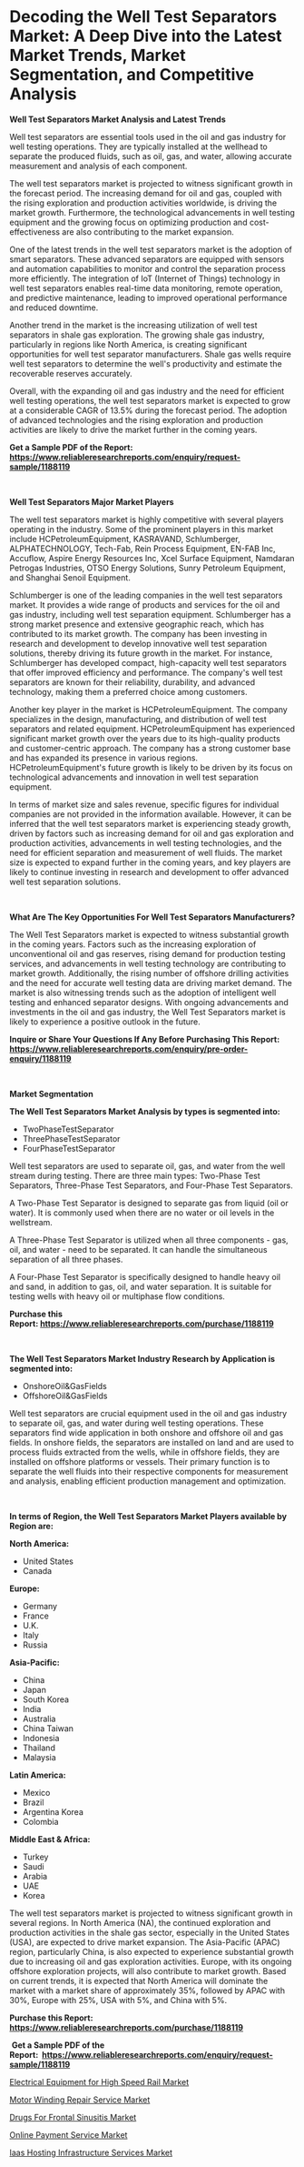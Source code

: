 <p><h1>Decoding the Well Test Separators Market: A Deep Dive into the Latest Market Trends, Market Segmentation, and Competitive Analysis</h1></p><p><strong>Well Test Separators Market Analysis and Latest Trends</strong></p>
<p><p>Well test separators are essential tools used in the oil and gas industry for well testing operations. They are typically installed at the wellhead to separate the produced fluids, such as oil, gas, and water, allowing accurate measurement and analysis of each component.</p><p>The well test separators market is projected to witness significant growth in the forecast period. The increasing demand for oil and gas, coupled with the rising exploration and production activities worldwide, is driving the market growth. Furthermore, the technological advancements in well testing equipment and the growing focus on optimizing production and cost-effectiveness are also contributing to the market expansion.</p><p>One of the latest trends in the well test separators market is the adoption of smart separators. These advanced separators are equipped with sensors and automation capabilities to monitor and control the separation process more efficiently. The integration of IoT (Internet of Things) technology in well test separators enables real-time data monitoring, remote operation, and predictive maintenance, leading to improved operational performance and reduced downtime.</p><p>Another trend in the market is the increasing utilization of well test separators in shale gas exploration. The growing shale gas industry, particularly in regions like North America, is creating significant opportunities for well test separator manufacturers. Shale gas wells require well test separators to determine the well's productivity and estimate the recoverable reserves accurately.</p><p>Overall, with the expanding oil and gas industry and the need for efficient well testing operations, the well test separators market is expected to grow at a considerable CAGR of 13.5% during the forecast period. The adoption of advanced technologies and the rising exploration and production activities are likely to drive the market further in the coming years.</p></p>
<p><strong>Get a Sample PDF of the Report:&nbsp; <a href="https://www.reliableresearchreports.com/enquiry/request-sample/1188119">https://www.reliableresearchreports.com/enquiry/request-sample/1188119</a></strong></p>
<p>&nbsp;</p>
<p><strong>Well Test Separators Major Market Players</strong></p>
<p><p>The well test separators market is highly competitive with several players operating in the industry. Some of the prominent players in this market include HCPetroleumEquipment, KASRAVAND, Schlumberger, ALPHATECHNOLOGY, Tech-Fab, Rein Process Equipment, EN-FAB Inc, Accuflow, Aspire Energy Resources Inc, Xcel Surface Equipment, Namdaran Petrogas Industries, OTSO Energy Solutions, Sunry Petroleum Equipment, and Shanghai Senoil Equipment.</p><p>Schlumberger is one of the leading companies in the well test separators market. It provides a wide range of products and services for the oil and gas industry, including well test separation equipment. Schlumberger has a strong market presence and extensive geographic reach, which has contributed to its market growth. The company has been investing in research and development to develop innovative well test separation solutions, thereby driving its future growth in the market. For instance, Schlumberger has developed compact, high-capacity well test separators that offer improved efficiency and performance. The company's well test separators are known for their reliability, durability, and advanced technology, making them a preferred choice among customers.</p><p>Another key player in the market is HCPetroleumEquipment. The company specializes in the design, manufacturing, and distribution of well test separators and related equipment. HCPetroleumEquipment has experienced significant market growth over the years due to its high-quality products and customer-centric approach. The company has a strong customer base and has expanded its presence in various regions. HCPetroleumEquipment's future growth is likely to be driven by its focus on technological advancements and innovation in well test separation equipment.</p><p>In terms of market size and sales revenue, specific figures for individual companies are not provided in the information available. However, it can be inferred that the well test separators market is experiencing steady growth, driven by factors such as increasing demand for oil and gas exploration and production activities, advancements in well testing technologies, and the need for efficient separation and measurement of well fluids. The market size is expected to expand further in the coming years, and key players are likely to continue investing in research and development to offer advanced well test separation solutions.</p></p>
<p>&nbsp;</p>
<p><strong>What Are The Key Opportunities For Well Test Separators Manufacturers?</strong></p>
<p><p>The Well Test Separators market is expected to witness substantial growth in the coming years. Factors such as the increasing exploration of unconventional oil and gas reserves, rising demand for production testing services, and advancements in well testing technology are contributing to market growth. Additionally, the rising number of offshore drilling activities and the need for accurate well testing data are driving market demand. The market is also witnessing trends such as the adoption of intelligent well testing and enhanced separator designs. With ongoing advancements and investments in the oil and gas industry, the Well Test Separators market is likely to experience a positive outlook in the future.</p></p>
<p><strong>Inquire or Share Your Questions If Any Before Purchasing This Report: <a href="https://www.reliableresearchreports.com/enquiry/pre-order-enquiry/1188119">https://www.reliableresearchreports.com/enquiry/pre-order-enquiry/1188119</a></strong></p>
<p>&nbsp;</p>
<p><strong>Market Segmentation</strong></p>
<p><strong>The Well Test Separators Market Analysis by types is segmented into:</strong></p>
<p><ul><li>TwoPhaseTestSeparator</li><li>ThreePhaseTestSeparator</li><li>FourPhaseTestSeparator</li></ul></p>
<p><p>Well test separators are used to separate oil, gas, and water from the well stream during testing. There are three main types: Two-Phase Test Separators, Three-Phase Test Separators, and Four-Phase Test Separators. </p><p>A Two-Phase Test Separator is designed to separate gas from liquid (oil or water). It is commonly used when there are no water or oil levels in the wellstream.</p><p>A Three-Phase Test Separator is utilized when all three components - gas, oil, and water - need to be separated. It can handle the simultaneous separation of all three phases.</p><p>A Four-Phase Test Separator is specifically designed to handle heavy oil and sand, in addition to gas, oil, and water separation. It is suitable for testing wells with heavy oil or multiphase flow conditions.</p></p>
<p><strong>Purchase this Report:&nbsp;<a href="https://www.reliableresearchreports.com/purchase/1188119">https://www.reliableresearchreports.com/purchase/1188119</a></strong></p>
<p>&nbsp;</p>
<p><strong>The Well Test Separators Market Industry Research by Application is segmented into:</strong></p>
<p><ul><li>OnshoreOil&GasFields</li><li>OffshoreOil&GasFields</li></ul></p>
<p><p>Well test separators are crucial equipment used in the oil and gas industry to separate oil, gas, and water during well testing operations. These separators find wide application in both onshore and offshore oil and gas fields. In onshore fields, the separators are installed on land and are used to process fluids extracted from the wells, while in offshore fields, they are installed on offshore platforms or vessels. Their primary function is to separate the well fluids into their respective components for measurement and analysis, enabling efficient production management and optimization.</p></p>
<p>&nbsp;</p>
<p><strong>In terms of Region, the Well Test Separators Market Players available by Region are:</strong></p>
<p>
    <p> <strong> North America: </strong>
        <ul>
            <li>United States</li>
            <li>Canada</li>
        </ul>
        </p> 
    <p> <strong> Europe: </strong>
        <ul>
            <li>Germany</li>
            <li>France</li>
            <li>U.K.</li>
            <li>Italy</li>
            <li>Russia</li>
        </ul>
        </p> 
    <p> <strong> Asia-Pacific: </strong>
        <ul>
            <li>China</li>
            <li>Japan</li>
            <li>South Korea</li>
            <li>India</li>
            <li>Australia</li>
            <li>China Taiwan</li>
            <li>Indonesia</li>
            <li>Thailand</li>
            <li>Malaysia</li>
        </ul>
        </p> 
    <p> <strong> Latin America: </strong>
        <ul>
            <li>Mexico</li>
            <li>Brazil</li>
            <li>Argentina Korea</li>
            <li>Colombia</li>
        </ul>
        </p> 
    <p> <strong> Middle East & Africa: </strong>
        <ul>
            <li>Turkey</li>
            <li>Saudi</li>
            <li>Arabia</li>
            <li>UAE</li>
            <li>Korea</li>
        </ul>
    </p>
    </p>
<p><p>The well test separators market is projected to witness significant growth in several regions. In North America (NA), the continued exploration and production activities in the shale gas sector, especially in the United States (USA), are expected to drive market expansion. The Asia-Pacific (APAC) region, particularly China, is also expected to experience substantial growth due to increasing oil and gas exploration activities. Europe, with its ongoing offshore exploration projects, will also contribute to market growth. Based on current trends, it is expected that North America will dominate the market with a market share of approximately 35%, followed by APAC with 30%, Europe with 25%, USA with 5%, and China with 5%.</p></p>
<p><strong>Purchase this Report: <a href="https://www.reliableresearchreports.com/purchase/1188119">https://www.reliableresearchreports.com/purchase/1188119</a></strong></p>
<p>&nbsp;<strong>Get a Sample PDF of the Report:&nbsp;&nbsp;<a href="https://www.reliableresearchreports.com/enquiry/request-sample/1188119">https://www.reliableresearchreports.com/enquiry/request-sample/1188119</a></strong></p>
<p><strong></strong></p>
<p><p><a href="https://medium.com/@joanacasper19/electrical-equipment-for-high-speed-rail-market-size-and-market-trends-complete-industry-overview-be5a4c68dca8">Electrical Equipment for High Speed Rail Market</a></p><p><a href="https://medium.com/@joanacasper19/motor-winding-repair-service-market-size-and-market-trends-complete-industry-overview-2023-to-d5b9220c52c5">Motor Winding Repair Service Market</a></p><p><a href="https://medium.com/@joanacasper19/drugs-for-frontal-sinusitis-nbsp-market-focuses-on-market-share-size-and-projected-forecast-till-7b338a2dfbe1">Drugs For Frontal Sinusitis Market</a></p><p><a href="https://medium.com/@joanacasper19/online-payment-service-market-report-reveals-the-latest-trends-and-growth-opportunities-of-this-5efff3f1afcd">Online Payment Service Market</a></p><p><a href="https://medium.com/@joanacasper19/iaas-hosting-infrastructure-services-market-report-reveals-the-latest-trends-and-growth-6e9120158c73">Iaas Hosting Infrastructure Services Market</a></p></p>